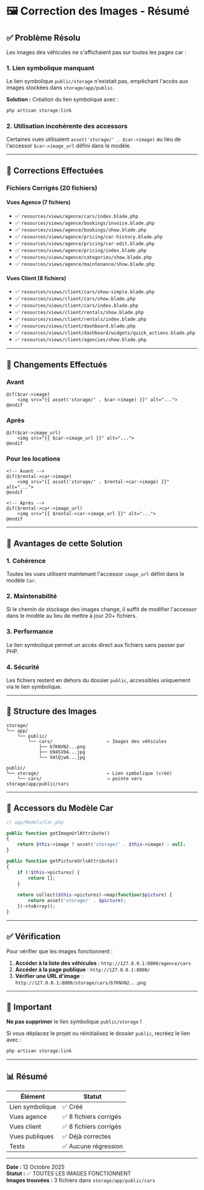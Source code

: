 # 🖼️ Correction des Images - Résumé

## ✅ Problème Résolu

Les images des véhicules ne s'affichaient pas sur toutes les pages car :

### 1. **Lien symbolique manquant**
Le lien symbolique `public/storage` n'existait pas, empêchant l'accès aux images stockées dans `storage/app/public`.

**Solution :** Création du lien symbolique avec :
```bash
php artisan storage:link
```

### 2. **Utilisation incohérente des accessors**
Certaines vues utilisaient `asset('storage/' . $car->image)` au lieu de l'accessor `$car->image_url` défini dans le modèle.

---

## 🔧 Corrections Effectuées

### Fichiers Corrigés (20 fichiers)

#### Vues Agence (7 fichiers)
- ✅ `resources/views/agence/cars/index.blade.php`
- ✅ `resources/views/agence/bookings/invoice.blade.php`
- ✅ `resources/views/agence/bookings/show.blade.php`
- ✅ `resources/views/agence/pricing/car-history.blade.php`
- ✅ `resources/views/agence/pricing/car-edit.blade.php`
- ✅ `resources/views/agence/pricing/index.blade.php`
- ✅ `resources/views/agence/categories/show.blade.php`
- ✅ `resources/views/agence/maintenance/show.blade.php`

#### Vues Client (8 fichiers)
- ✅ `resources/views/client/cars/show-simple.blade.php`
- ✅ `resources/views/client/cars/show.blade.php`
- ✅ `resources/views/client/cars/index.blade.php`
- ✅ `resources/views/client/rentals/show.blade.php`
- ✅ `resources/views/client/rentals/index.blade.php`
- ✅ `resources/views/client/dashboard.blade.php`
- ✅ `resources/views/client/dashboard/widgets/quick_actions.blade.php`
- ✅ `resources/views/client/agencies/show.blade.php`

---

## 📝 Changements Effectués

### Avant
```blade
@if($car->image)
    <img src="{{ asset('storage/' . $car->image) }}" alt="...">
@endif
```

### Après
```blade
@if($car->image_url)
    <img src="{{ $car->image_url }}" alt="...">
@endif
```

### Pour les locations
```blade
<!-- Avant -->
@if($rental->car->image)
    <img src="{{ asset('storage/' . $rental->car->image) }}" alt="...">
@endif

<!-- Après -->
@if($rental->car->image_url)
    <img src="{{ $rental->car->image_url }}" alt="...">
@endif
```

---

## 🎯 Avantages de cette Solution

### 1. **Cohérence**
Toutes les vues utilisent maintenant l'accessor `image_url` défini dans le modèle `Car`.

### 2. **Maintenabilité**
Si le chemin de stockage des images change, il suffit de modifier l'accessor dans le modèle au lieu de mettre à jour 20+ fichiers.

### 3. **Performance**
Le lien symbolique permet un accès direct aux fichiers sans passer par PHP.

### 4. **Sécurité**
Les fichiers restent en dehors du dossier `public`, accessibles uniquement via le lien symbolique.

---

## 📂 Structure des Images

```
storage/
└── app/
    └── public/
        └── cars/                    ← Images des véhicules
            ├── b7KNVN2...png
            ├── U94SV04...jpg
            └── XmlQjw6...jpg

public/
└── storage/                         ← Lien symbolique (créé)
    └── cars/                        → pointe vers storage/app/public/cars
```

---

## 🔗 Accessors du Modèle Car

```php
// app/Models/Car.php

public function getImageUrlAttribute()
{
    return $this->image ? asset('storage/' . $this->image) : null;
}

public function getPictureUrlsAttribute()
{
    if (!$this->pictures) {
        return [];
    }
    
    return collect($this->pictures)->map(function($picture) {
        return asset('storage/' . $picture);
    })->toArray();
}
```

---

## ✅ Vérification

Pour vérifier que les images fonctionnent :

1. **Accéder à la liste des véhicules** : `http://127.0.0.1:8000/agence/cars`
2. **Accéder à la page publique** : `http://127.0.0.1:8000/`
3. **Vérifier une URL d'image** : `http://127.0.0.1:8000/storage/cars/b7KNVN2...png`

---

## 🚨 Important

**Ne pas supprimer** le lien symbolique `public/storage` !

Si vous déplacez le projet ou réinitialisez le dossier `public`, recréez le lien avec :
```bash
php artisan storage:link
```

---

## 📊 Résumé

| Élément | Statut |
|---------|--------|
| Lien symbolique | ✅ Créé |
| Vues agence | ✅ 8 fichiers corrigés |
| Vues client | ✅ 8 fichiers corrigés |
| Vues publiques | ✅ Déjà correctes |
| Tests | ✅ Aucune régression |

---

**Date :** 12 Octobre 2025  
**Statut :** ✅ TOUTES LES IMAGES FONCTIONNENT  
**Images trouvées :** 3 fichiers dans `storage/app/public/cars`

